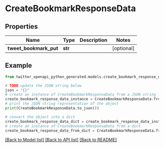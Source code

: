 # CreateBookmarkResponseData


## Properties

Name | Type | Description | Notes
------------ | ------------- | ------------- | -------------
**tweet_bookmark_put** | **str** |  | [optional] 

## Example

```python
from twitter_openapi_python_generated.models.create_bookmark_response_data import CreateBookmarkResponseData

# TODO update the JSON string below
json = "{}"
# create an instance of CreateBookmarkResponseData from a JSON string
create_bookmark_response_data_instance = CreateBookmarkResponseData.from_json(json)
# print the JSON string representation of the object
print(CreateBookmarkResponseData.to_json())

# convert the object into a dict
create_bookmark_response_data_dict = create_bookmark_response_data_instance.to_dict()
# create an instance of CreateBookmarkResponseData from a dict
create_bookmark_response_data_from_dict = CreateBookmarkResponseData.from_dict(create_bookmark_response_data_dict)
```
[[Back to Model list]](../README.md#documentation-for-models) [[Back to API list]](../README.md#documentation-for-api-endpoints) [[Back to README]](../README.md)


